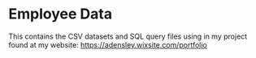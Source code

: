 # Employee Data

This contains the CSV datasets and SQL query files using in my project found at my website: https://adensley.wixsite.com/portfolio 
 
